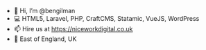 - 👋 Hi, I’m @bengilman
- 💻 HTML5, Laravel, PHP, CraftCMS, Statamic, VueJS, WordPress
- 📫 Hire us at https://niceworkdigital.co.uk
- 📍 East of England, UK
